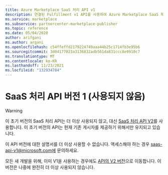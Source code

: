 ```yaml
---
title: Azure Marketplace SaaS 처리 API v1
description: 연결된 Fulfillment v1 API를 사용하여 Azure Marketplace SaaS 제안을 만들고 관리하는 방법을 설명합니다.
ms.service: marketplace
ms.subservice: partnercenter-marketplace-publisher
ms.topic: reference
ms.date: 05/04/2020
author: arifgani
ms.author: argani
ms.openlocfilehash: c54ffeffd2179224749aaa44b25c1714fb3e95b6
ms.sourcegitcommit: 3d04177023a3136832adb561da831ccc8e9910c7
ms.translationtype: MT
ms.contentlocale: ko-KR
ms.lasthandoff: 11/23/2021
ms.locfileid: "132934784"
---
```

# <a name="saas-fulfillment-apis-version-1-deprecated"></a>SaaS 처리 API 버전 1 (사용되지 않음)

> [!WARNING]
> 이 초기 버전의 SaaS 처리 API는 더 이상 사용되지 않고, 대신 [SaaS 처리 API V2](./pc-saas-fulfillment-apis.md)를 사용합니다.  이 초기 버전의 API는 현재 기존 게시자를 제공하기 위해서만 유지되고 있습니다.

이 API 버전에 대한 설명서를 더 이상 사용할 수 없습니다. 액세스해야 하는 경우 saas-api-v1@microsoft.com에 문의하세요.

모든 새 개발을 위해, 이미 V1을 사용하는 경우에도 [API의 V2 버전](./pc-saas-fulfillment-apis.md)으로 이동합니다. 이 버전은 나중에 완전히 더 이상 사용되지 않습니다.
